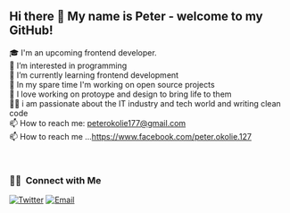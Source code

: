 ## Hi there 👋 My name is Peter - welcome to my GitHub!
🎓 I'm an upcoming frontend developer. 
<br>
👀 I’m interested in programming
<br>
🌱 I’m currently learning frontend development  
🔭 In my spare time I'm working on open source projects   
💬 I love working on protoype and design to bring life to them    
👨‍💻 i am  passionate about the IT industry and tech world and writing clean code
<br>
📫 How to reach me: peterokolie177@gmail.com   
📫 How to reach me ...https://www.facebook.com/peter.okolie.127



<br/>

<h3> 🤝🏻 &nbsp;Connect with Me </h3>

<a href=".https://www.facebook.com/peter.okolie.127"><img alt="Twitter" src="https://img.shields.io/badge/facebook-Wuzpa-blue?style=flat-square&logo=twitter"></a>
<a href="mailto:peterime49@gmail.com"><img alt="Email" src="https://img.shields.io/badge/Email-peterime49@gmail.com-blue?style=flat-square&logo=gmail"></a>
</p>
<!---
peterokolie/peterokolie is a ✨ special ✨ repository because its `README.md` (this file) appears on your GitHub profile.
You can click the Preview link to take a look at your changes.
--->

